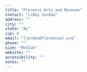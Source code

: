 ```yaml
---
title: "Florence Arts and Museums"
contact: "Libby Jordan"
address: ""
city: ""
state: "AL"
zip: 0
email: "ljordan@florenceal.org"
phone: ""
size: "Medium"
website: ""
accessibility: ""
notes: ""
--- 
```

